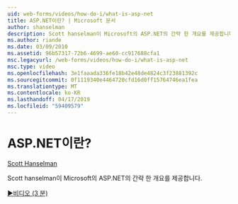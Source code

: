```yaml
---
uid: web-forms/videos/how-do-i/what-is-asp-net
title: ASP.NET이란? | Microsoft 문서
author: shanselman
description: Scott hanselman이 Microsoft의 ASP.NET의 간략 한 개요를 제공합니다.
ms.author: riande
ms.date: 03/09/2010
ms.assetid: 96b57317-72b6-4699-ae60-cc917688cfa1
msc.legacyurl: /web-forms/videos/how-do-i/what-is-asp-net
msc.type: video
ms.openlocfilehash: 3e1faaada336fe18b42e48de4824c3f23881392c
ms.sourcegitcommit: 0f1119340e4464720cfd16d0ff15764746ea1fea
ms.translationtype: MT
ms.contentlocale: ko-KR
ms.lasthandoff: 04/17/2019
ms.locfileid: "59409579"
---
```

# <a name="what-is-aspnet"></a>ASP.NET이란?

[Scott Hanselman](https://github.com/shanselman)

Scott hanselman이 Microsoft의 ASP.NET의 간략 한 개요를 제공합니다.

[&#9654;비디오 (3 분)](https://channel9.msdn.com/Blogs/ASP-NET-Site-Videos/what-is-asp-net)
